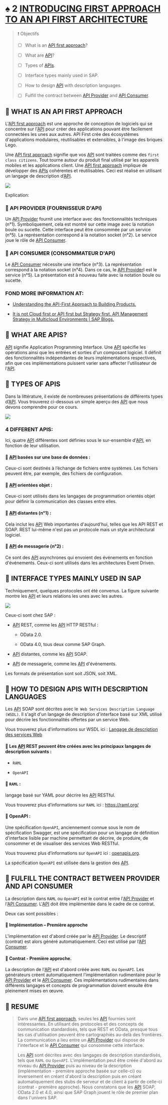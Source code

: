 # ♠ 2 [INTRODUCING FIRST APPROACH TO AN API FIRST ARCHITECTURE](https://learning.sap.com/learning-journeys/developing-with-sap-integration-suite/undergoing-a-first-approach-with-an-api_ccfd23d7-c298-4606-9af8-3c4f2ac91824)

> :exclamation: Objectifs
>
> - [ ] What is an [API first approach](../☼%20UNIT%200%20-%20Lexicon/♠%20API%20First%20Approach.md)?
>
> - [ ] What are [API](../☼%20UNIT%200%20-%20Lexicon/♠%20API.md)?
>
> - [ ] Types of [APIs](../☼%20UNIT%200%20-%20Lexicon/♠%20API.md).
>
> - [ ] Interface types mainly used in SAP.
>
> - [ ] How to design [API](../☼%20UNIT%200%20-%20Lexicon/♠%20API.md) with description languages.
>
> - [ ] Fulfill the contract between [API Provider](../☼%20UNIT%200%20-%20Lexicon/♠%20API%20Provider.md) and [API Consumer](../☼%20UNIT%200%20-%20Lexicon/♠%20API%20Consumer.md).

## :closed_book: WHAT IS AN API FIRST APPROACH

L'[API first approach](../☼%20UNIT%200%20-%20Lexicon/♠%20API%20First%20Approach.md) est une approche de conception de logiciels qui se concentre sur l'[API](../☼%20UNIT%200%20-%20Lexicon/♠%20API.md) pour créer des applications pouvant être facilement connectées les unes aux autres. API First crée des écosystèmes d'applications modulaires, réutilisables et extensibles, à l'image des briques Lego.

Une [API first approach](../☼%20UNIT%200%20-%20Lexicon/♠%20API%20First%20Approach.md) signifie que vos [API](../☼%20UNIT%200%20-%20Lexicon/♠%20API.md) sont traitées comme des `first class citizens`. Tout tourne autour du produit final utilisé par les appareils mobiles et les applications client. Une [API first approach](../☼%20UNIT%200%20-%20Lexicon/♠%20API%20First%20Approach.md) implique de développer des [APIs](../☼%20UNIT%200%20-%20Lexicon/♠%20API.md) cohérentes et réutilisables. Ceci est réalisé en utilisant un langage de description d’[API](../☼%20UNIT%200%20-%20Lexicon/♠%20API.md).

![](./RESSOURCES/CLD900_20_U1L2_001.png)

Explication:

### :small_red_triangle_down: API PROVIDER (FOURNISSEUR D'API)

Un [API Provider](../☼%20UNIT%200%20-%20Lexicon/♠%20API%20Provider.md) fournit une interface avec des fonctionnalités techniques (n°1). Symboliquement, cela est montré sur cette image avec la notation boule ou sucette. Cette interface peut être consommée par un service (n°5). La représentation correspond à la notation socket (n°2). Le service joue le rôle de [API Consumer](../☼%20UNIT%200%20-%20Lexicon/♠%20API%20Consumer.md).

### :small_red_triangle_down: API CONSUMER (CONSOMMATEUR D'API)

Le [API Consumer](../☼%20UNIT%200%20-%20Lexicon/♠%20API%20Consumer.md) nécessite une interface (n°3). La représentation correspond à la notation socket (n°4). Dans ce cas, le [API Provider](../☼%20UNIT%200%20-%20Lexicon/♠%20API%20Provider.md)I est le service (n°5). La présentation est à nouveau faite avec la notation boule ou sucette.

### FOND MORE INFORMATION AT:

- [Understanding the API-First Approach to Building Products.](https://swagger.io/resources/articles/adopting-an-api-first-approach)

- [It is not Cloud first or API first but Strategy first. API Management Strategy in Multicloud Environments | SAP Blogs.](https://blogs.sap.com/2019/02/08/it-is-not-cloud-first-or-api-first-but-strategy-first-api-management-strategy-in-multicloud-environments/)

## :closed_book: WHAT ARE APIS?

[API](../☼%20UNIT%200%20-%20Lexicon/♠%20API.md) signifie Application Programming Interface. Une [API](../☼%20UNIT%200%20-%20Lexicon/♠%20API.md) spécifie les opérations ainsi que les entrées et sorties d'un composant logiciel. Il définit des fonctionnalités indépendantes de leurs implémentations respectives, afin que ces implémentations puissent varier sans affecter l'utilisateur de l'[API](../☼%20UNIT%200%20-%20Lexicon/♠%20API.md).

## :closed_book: TYPES OF APIS

Dans la littérature, il existe de nombreuses présentations de différents types d’[API](../☼%20UNIT%200%20-%20Lexicon/♠%20API.md). Vous trouverez ci-dessous un simple aperçu des [API](../☼%20UNIT%200%20-%20Lexicon/♠%20API.md) que nous devons comprendre pour ce cours.

![](./RESSOURCES/CLD900_20_U1L2_002.png)

### 4 DIFFERENT APIS:

Ici, quatre [API](../☼%20UNIT%200%20-%20Lexicon/♠%20API.md) différentes sont définies sous le sur-ensemble d'[API](../☼%20UNIT%200%20-%20Lexicon/♠%20API.md), en fonction de leur utilisation.

#### :small_red_triangle_down: [API](../☼%20UNIT%200%20-%20Lexicon/♠%20API.md) basées sur une base de données :

Ceux-ci sont destinés à l’échange de fichiers entre systèmes. Les fichiers peuvent être, par exemple, des fichiers de configuration.

#### :small_red_triangle_down: [API](../☼%20UNIT%200%20-%20Lexicon/♠%20API.md) orientées objet :

Ceux-ci sont utilisés dans les langages de programmation orientés objet pour définir la communication des classes entre elles.

#### :small_red_triangle_down: [API](../☼%20UNIT%200%20-%20Lexicon/♠%20API.md) distantes (n°1) :

Cela inclut les [API](../☼%20UNIT%200%20-%20Lexicon/♠%20API.md) Web importantes d'aujourd'hui, telles que les API REST et SOAP. REST lui-même n'est pas un protocole mais un style architectural logiciel.

#### :small_red_triangle_down: [API](../☼%20UNIT%200%20-%20Lexicon/♠%20API.md) de messagerie (n°2) :

Ce sont des [API](../☼%20UNIT%200%20-%20Lexicon/♠%20API.md) asynchrones qui envoient des événements en fonction d'événements. Ceux-ci sont utilisés dans les architectures Event Driven.

## :closed_book: INTERFACE TYPES MAINLY USED IN SAP

Techniquement, quelques protocoles ont été convenus. La figure suivante montre les [API](../☼%20UNIT%200%20-%20Lexicon/♠%20API.md) et leurs relations les unes avec les autres.

![](./RESSOURCES/CLD900_20_U1L2_003.png)

Ceux-ci sont chez SAP :

- [API](../☼%20UNIT%200%20-%20Lexicon/♠%20API.md) REST, comme les [API](../☼%20UNIT%200%20-%20Lexicon/♠%20API.md) HTTP RESTful :

  - OData 2.0.

  - OData 4.0, tous deux comme SAP Graph.

- [API](../☼%20UNIT%200%20-%20Lexicon/♠%20API.md) distantes, comme les [API](../☼%20UNIT%200%20-%20Lexicon/♠%20API.md) SOAP.

- [API](../☼%20UNIT%200%20-%20Lexicon/♠%20API.md) de messagerie, comme les [API](../☼%20UNIT%200%20-%20Lexicon/♠%20API.md) d'événements.

Les formats de présentation sont soit JSON, soit XML.

## :closed_book: HOW TO DESIGN APIS WITH DESCRIPTION LANGUAGES

Les [API](../☼%20UNIT%200%20-%20Lexicon/♠%20API.md) SOAP sont décrites avec le` Web Services Description Language (WSDL)`. Il s'agit d'un langage de description d'interface basé sur XML utilisé pour décrire les fonctionnalités offertes par un service Web.

Vous trouverez plus d'informations sur WSDL ici : [Langage de description des services Web](https://en.wikipedia.org/wiki/Web_Services_Description_Language)

#### :small_red_triangle_down: Les [API](../☼%20UNIT%200%20-%20Lexicon/♠%20API.md) REST peuvent être créées avec les principaux langages de description suivants :

- `RAML`

- `OpenAPI`

#### :small_red_triangle_down: `RAML` :

langage basé sur YAML pour décrire les [API](../☼%20UNIT%200%20-%20Lexicon/♠%20API.md) RESTful.

Vous trouverez plus d’informations sur `RAML` ici : https://raml.org/

#### :small_red_triangle_down: OpenAPI :

Une spécification `OpenAPI`, anciennement connue sous le nom de spécification Swagger, est une spécification pour un langage de définition d'interface lisible par machine permettant de décrire, de produire, de consommer et de visualiser des services Web RESTful.

Vous trouverez plus d’informations sur `OpenAPI` ici : [openapis.org](https://www.``openapi``s.org/).

La spécification `OpenAPI` est utilisée dans la gestion des [API](../☼%20UNIT%200%20-%20Lexicon/♠%20API.md).

## :closed_book: FULFILL THE CONTRACT BETWEEN PROVIDER AND API CONSUMER

La description dans `RAML` ou `OpenAPI` est le contrat entre l'[API Provider](../☼%20UNIT%200%20-%20Lexicon/♠%20API%20Provider.md) et l'[API Consumer](../☼%20UNIT%200%20-%20Lexicon/♠%20API%20Consumer.md). L'[API](../☼%20UNIT%200%20-%20Lexicon/♠%20API.md) doit être implémentée dans le cadre de ce contrat.

Deux cas sont possibles :

#### :small_red_triangle_down: Implémentation – Première approche

L'implémentation est d'abord créée par le [API Provider](../☼%20UNIT%200%20-%20Lexicon/♠%20API%20Provider.md). Le descriptif (contrat) est alors généré automatiquement. Ceci est utilisé par l’[API Consumer](../☼%20UNIT%200%20-%20Lexicon/♠%20API%20Consumer.md).

#### :small_red_triangle_down: Contrat - Première approche.

La description de l'[API](../☼%20UNIT%200%20-%20Lexicon/♠%20API.md) est d'abord créée avec `RAML` ou `OpenAPI`. Les générateurs créent automatiquement l'implémentation rudimentaire pour le [API Provider](../☼%20UNIT%200%20-%20Lexicon/♠%20API%20Provider.md) et le [API Consumer](../☼%20UNIT%200%20-%20Lexicon/♠%20API%20Consumer.md). Ces implémentations rudimentaires dans différents langages et concepts de programmation doivent ensuite être pleinement mises en œuvre.

## :closed_book: RESUME

> Dans une [API first approach](../☼%20UNIT%200%20-%20Lexicon/♠%20API%20First%20Approach.md), seules les [API](../☼%20UNIT%200%20-%20Lexicon/♠%20API.md) fournies sont intéressantes. En utilisant des protocoles et des concepts de communication standardisés, tels que REST et OData, presque tous les cas d'utilisation peuvent être cartographiés au-delà des frontières. La communication a lieu entre un [API Provider](../☼%20UNIT%200%20-%20Lexicon/♠%20API%20Provider.md) qui dispose de l'interface et le [API Consumer](../☼%20UNIT%200%20-%20Lexicon/♠%20API%20Consumer.md) qui consomme cette interface.
>
> Les [API](../☼%20UNIT%200%20-%20Lexicon/♠%20API.md) sont décrites avec des langages de description standardisés, tels que `RAML` ou `OpenAPI`. L'implémentation peut être créée d'abord au niveau du [API Provider](../☼%20UNIT%200%20-%20Lexicon/♠%20API%20Provider.md) puis au niveau de la description (implémentation - première approche basée sur celle-ci) ou inversement en créant d'abord la description puis en créant automatiquement des stubs de serveur et de client à partir de celle-ci (contrat - première approche). Nous constatons que les [API](../☼%20UNIT%200%20-%20Lexicon/♠%20API.md) SOAP, OData 2.0 et 4.0, ainsi que SAP Graph jouent le rôle de premier plan dans l'univers SAP.
